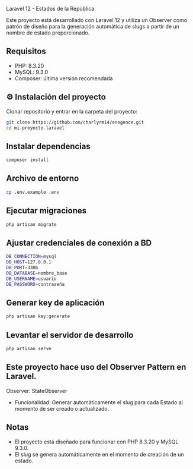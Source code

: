 Laravel 12 - Estados de la República

Este proyecto está desarrollado con Laravel 12 y utiliza un Observer como patrón de diseño para la generación automática de slugs a partir de un nombre de estado proporcionado.

## Requisitos

- PHP: 8.3.20
- MySQL: 9.3.0
- Composer: última versión recomendada

## ⚙️ Instalación del proyecto

Clonar repositorio y entrar en la carpeta del proyecto:

```bash
git clone https://github.com/charlyrm14/enegence.git
cd mi-proyecto-laravel
```

## Instalar dependencias
```bash
composer install
```

## Archivo de entorno
```bash
cp .env.example .env
```

## Ejecutar migraciones
```bash
php artisan migrate
```

## Ajustar credenciales de conexión a BD
```bash
DB_CONNECTION=mysql
DB_HOST=127.0.0.1
DB_PORT=3306
DB_DATABASE=nombre_base
DB_USERNAME=usuario
DB_PASSWORD=contraseña
```

## Generar key de aplicación
```bash
php artisan key:generate
```

## Levantar el servidor de desarrollo
```bash
php artisan serve
```

## Este proyecto hace uso del Observer Pattern en Laravel.

Observer: StateObserver

- Funcionalidad: Generar automáticamente el slug para cada Estado al momento de ser creado o actualizado.

## Notas
- El proyecto está diseñado para funcionar con PHP 8.3.20 y MySQL 9.3.0.
- El slug se genera automáticamente en el momento de creación de un estado.
